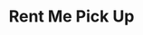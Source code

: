 ---
layout: info
type: Standard
title: Rent Me Pick Up
logo: placeholder
phone: "7747472"
ratings:
description: Located at Lava Lounge
email:
---